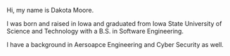 Hi, my name is Dakota Moore.

I was born and raised in Iowa and graduated from Iowa State University of Science and Technology with a B.S. in Software Engineering.

I have a background in Aersoapce Engineering and Cyber Security as well.
